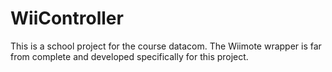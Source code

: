 WiiController
=============
This is a school project for the course datacom.
The Wiimote wrapper is far from complete and developed specifically for this project.
